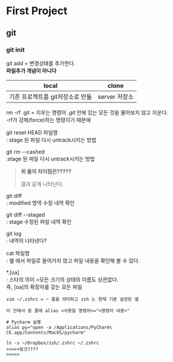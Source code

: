 # First Project

## git 

### git init


git add = 변경상태를 추가한다.  
**파일추가 개념이 아니다**


local|clone
---|---
기존 프로젝트를 git저장소로 만듦|server 저장소

rm -rf .git
= 지우는 명령어 *.git* 안에 있는 모든 것을 물어보지 않고 지운다.  
-rf가 강제(force)하는 명령이기 때문에

git reset HEAD 파일명  
: stage 된 파일 다시 untrack시키는 방법

git rm --cashed  
:stage 된 파일 다시 untrack시키는 방법

> **위 둘의 차이점은?????**
> 
> 결과 같게 나타난다.

git diff  
: modified 영역 수정 내역 확인


git diff --staged  
: stage 수정된 파일 내역 확인


git log  
: 내역의  나타낸다?


cat 파일명  
: 쉘 에서 파일로 들어가지 않고 파일 내용을 확인해 볼 수 있다.



*.[oa]  
: 스타의 의미 =모든 크기의 상태의 이름도 상관없다.   
  즉, [oa]의 확장자를 갖는 모든 파일


```
vim ~/.zshrc = ~ 홈을 의미하고 zsh 는 현재 기본 설정된 셸

이 안에서 밑 줄에 alias <사용할 명령어>="<명령어 내용>"

# Pycharm 실행
alias py="open -a /Applications/PyCharm\ CE.app/Contents/MacOS/pycharm"
```

  

```
ln -s ~/Dropbox/zsh/.zshrc ~/.zshrc
>>>>>링크????
>>>>>
```